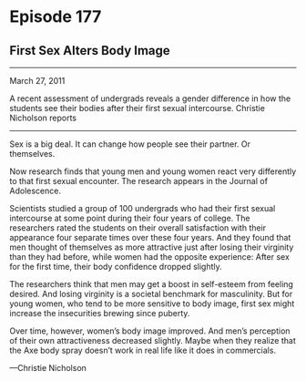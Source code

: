 # Episode 177

## First Sex Alters Body Image

---

March 27, 2011

A recent assessment of undergrads reveals a gender difference in how the students see their bodies after their first sexual intercourse. Christie Nicholson reports

---

Sex is a big deal. It can change how people see their partner. Or themselves.

Now research finds that young men and young women react very differently to that first sexual encounter. The research appears in the Journal of Adolescence.

Scientists studied a group of 100 undergrads who had their first sexual intercourse at some point during their four years of college. The researchers rated the students on their overall satisfaction with their appearance four separate times over these four years. And they found that men thought of themselves as more attractive just after losing their virginity than they had before, while women had the opposite experience: After sex for the first time, their body confidence dropped slightly.

The researchers think that men may get a boost in self-esteem from feeling desired. And losing virginity is a societal benchmark for masculinity. But for young women, who tend to be more sensitive to body image, first sex might increase the insecurities brewing since puberty.

Over time, however, women’s body image improved. And men’s perception of their own attractiveness decreased slightly. Maybe when they realize that the Axe body spray doesn’t work in real life like it does in commercials.

—Christie Nicholson

